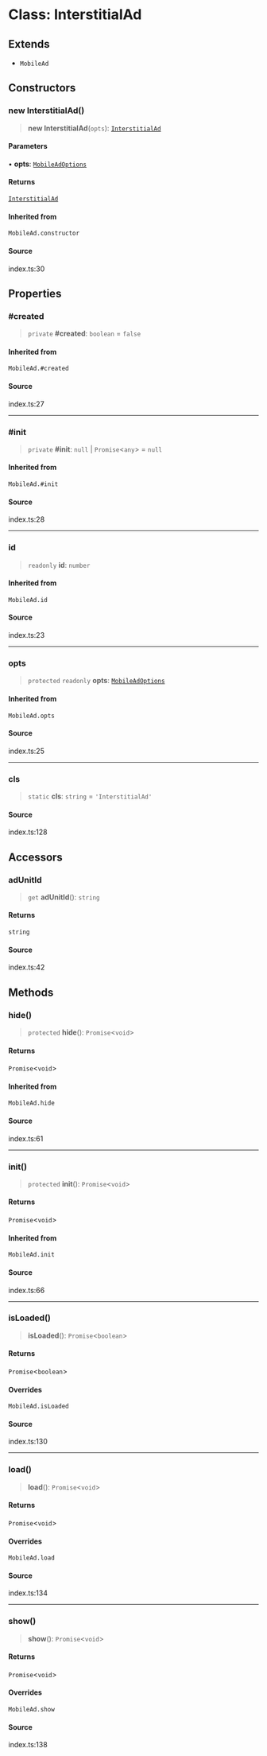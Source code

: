 # Class: InterstitialAd

## Extends

- `MobileAd`

## Constructors

### new InterstitialAd()

> **new InterstitialAd**(`opts`): [`InterstitialAd`](InterstitialAd.md)

#### Parameters

• **opts**: [`MobileAdOptions`](../type-aliases/MobileAdOptions.md)

#### Returns

[`InterstitialAd`](InterstitialAd.md)

#### Inherited from

`MobileAd.constructor`

#### Source

index.ts:30

## Properties

### #created

> `private` **#created**: `boolean` = `false`

#### Inherited from

`MobileAd.#created`

#### Source

index.ts:27

***

### #init

> `private` **#init**: `null` \| `Promise`\<`any`\> = `null`

#### Inherited from

`MobileAd.#init`

#### Source

index.ts:28

***

### id

> `readonly` **id**: `number`

#### Inherited from

`MobileAd.id`

#### Source

index.ts:23

***

### opts

> `protected` `readonly` **opts**: [`MobileAdOptions`](../type-aliases/MobileAdOptions.md)

#### Inherited from

`MobileAd.opts`

#### Source

index.ts:25

***

### cls

> `static` **cls**: `string` = `'InterstitialAd'`

#### Source

index.ts:128

## Accessors

### adUnitId

> `get` **adUnitId**(): `string`

#### Returns

`string`

#### Source

index.ts:42

## Methods

### hide()

> `protected` **hide**(): `Promise`\<`void`\>

#### Returns

`Promise`\<`void`\>

#### Inherited from

`MobileAd.hide`

#### Source

index.ts:61

***

### init()

> `protected` **init**(): `Promise`\<`void`\>

#### Returns

`Promise`\<`void`\>

#### Inherited from

`MobileAd.init`

#### Source

index.ts:66

***

### isLoaded()

> **isLoaded**(): `Promise`\<`boolean`\>

#### Returns

`Promise`\<`boolean`\>

#### Overrides

`MobileAd.isLoaded`

#### Source

index.ts:130

***

### load()

> **load**(): `Promise`\<`void`\>

#### Returns

`Promise`\<`void`\>

#### Overrides

`MobileAd.load`

#### Source

index.ts:134

***

### show()

> **show**(): `Promise`\<`void`\>

#### Returns

`Promise`\<`void`\>

#### Overrides

`MobileAd.show`

#### Source

index.ts:138
